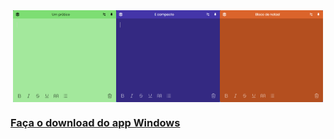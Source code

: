 <div style="display:flex; flex-direction: row; justify-content: center">
<img src="/images/1.png" width="32.8%" />
<img src="/images/2.png" width="32.8%" />
<img src="/images/3.png" width="32.8%" />
</div>

### [Faça o download do app Windows](https://github.com/stanlino/glifos/releases)
